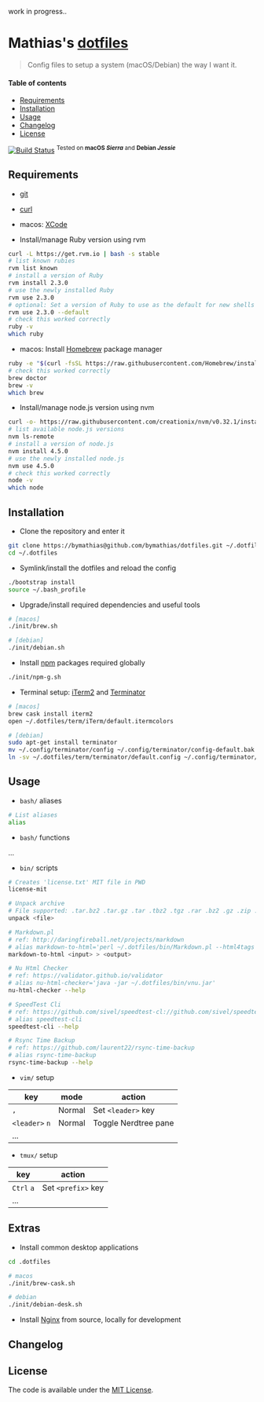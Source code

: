 work in progress..

# Mathias's [dotfiles](https://github.com/bymathias/dotfiles)

> Config files to setup a system (macOS/Debian) the way I want it.

#### Table of contents

- [Requirements]()
- [Installation]()
- [Usage]()
- [Changelog]()
- [License]()

[![Build Status](http://img.shields.io/travis/bymathias/dotfiles.svg?style=flat-square)](https://travis-ci.org/bymathias/dotfiles) <sup>Tested on **macOS _Sierra_**  and **Debian _Jessie_**</sup>

## Requirements

- [git](https://git-scm.com/)
- [curl](https://curl.haxx.se/)
- macos: [XCode]()


- Install/manage Ruby version using rvm
```sh
curl -L https://get.rvm.io | bash -s stable
# list known rubies
rvm list known
# install a version of Ruby
rvm install 2.3.0
# use the newly installed Ruby
rvm use 2.3.0
# optional: Set a version of Ruby to use as the default for new shells
rvm use 2.3.0 --default
# check this worked correctly
ruby -v
which ruby
```
- macos: Install [Homebrew]() package manager
```sh
ruby -e "$(curl -fsSL https://raw.githubusercontent.com/Homebrew/install/master/install)"
# check this worked correctly
brew doctor
brew -v
which brew
```
- Install/manage node.js version using nvm
```sh
curl -o- https://raw.githubusercontent.com/creationix/nvm/v0.32.1/install.sh | bash
# list available node.js versions
nvm ls-remote
# install a version of node.js
nvm install 4.5.0
# use the newly installed node.js
nvm use 4.5.0
# check this worked correctly
node -v
which node
```
## Installation

- Clone the repository and enter it
```sh
git clone https://bymathias@github.com/bymathias/dotfiles.git ~/.dotfiles
cd ~/.dotfiles
```
- Symlink/install the dotfiles and reload the config
```sh
./bootstrap install
source ~/.bash_profile
```
- Upgrade/install required dependencies and useful tools
```sh
# [macos]
./init/brew.sh

# [debian]
./init/debian.sh
```
- Install [npm]() packages required globally
```sh
./init/npm-g.sh
```
- Terminal setup: [iTerm2]() and [Terminator]()
```sh
# [macos]
brew cask install iterm2
open ~/.dotfiles/term/iTerm/default.itermcolors

# [debian]
sudo apt-get install terminator
mv ~/.config/terminator/config ~/.config/terminator/config-default.bak
ln -sv ~/.dotfiles/term/terminator/default.config ~/.config/terminator/config
```
## Usage

- `bash/` aliases
```sh
# List aliases
alias
```
- `bash/` functions

...

- `bin/` scripts

```sh
# Creates 'license.txt' MIT file in PWD
license-mit

# Unpack archive
# File supported: .tar.bz2 .tar.gz .tar .tbz2 .tgz .rar .bz2 .gz .zip .Z .7z
unpack <file>

# Markdown.pl
# ref: http://daringfireball.net/projects/markdown
# alias markdown-to-html='perl ~/.dotfiles/bin/Markdown.pl --html4tags'
markdown-to-html <input> > <output>

# Nu Html Checker
# ref: https://validator.github.io/validator
# alias nu-html-checker='java -jar ~/.dotfiles/bin/vnu.jar'
nu-html-checker --help

# SpeedTest Cli
# ref: https://github.com/sivel/speedtest-cl://github.com/sivel/speedtest-cli
# alias speedtest-cli
speedtest-cli --help

# Rsync Time Backup
# ref: https://github.com/laurent22/rsync-time-backup
# alias rsync-time-backup
rsync-time-backup --help
```
- `vim/` setup

| key            | mode        | action               |
| ------         | ----------- | ------               |
| `,`            | Normal      | Set `<leader>` key   |
| `<leader>` `n` | Normal      | Toggle Nerdtree pane |
| ...            |             |                      |

- `tmux/` setup

| key        | action             |
| ------     | ------             |
| `Ctrl` `a` | Set `<prefix>` key |
| ...        |                    |

## Extras

- Install common desktop applications
```sh
cd .dotfiles

# macos
./init/brew-cask.sh

# debian
./init/debian-desk.sh
```
- Install [Nginx]() from source, locally for development


## Changelog

## License

The code is available under the [MIT License](https://github.com/bymathias/dotfiles/blob/master/LICENSE.txt).
